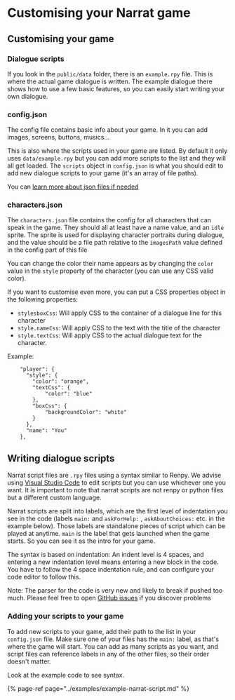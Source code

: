 # Customising your Narrat game



## Customising your game

### Dialogue scripts

If you look in the `public/data` folder, there is an `example.rpy` file. This is where the actual game dialogue is written. The example dialogue there shows how to use a few basic features, so you can easily start writing your own dialogue.

### config.json

The config file contains basic info about your game. In it you can add images, screens, buttons, musics...

This is also where the scripts used in your game are listed. By default it only uses `data/example.rpy` but you can add more scripts to the list and they will all get loaded. The `scripts` object in `config.json` is what you should edit to add new dialogue scripts to your game \(it's an array of file paths\).

You can [learn more about json files if needed](https://developer.mozilla.org/en-US/docs/Learn/JavaScript/Objects/JSON)

### characters.json

The `characters.json` file contains the config for all characters that can speak in the game. They should all at least have a name value, and an `idle` sprite. The sprite is used for displaying character portraits during dialogue, and the value should be a file path relative to the `imagesPath` value defined in the config part of this file

You can change the color their name appears as by changing the `color` value in the `style` property of the character \(you can use any CSS valid color\).

If you want to customise even more, you can put a CSS properties object in the following properties:

* `stylesboxCss`: Will apply CSS to the container of a dialogue line for this character
* `style.nameCss`: Will apply CSS to the text with the title of the character
* `style.textCss`: Will apply CSS to the actual dialogue text for the character.

Example:

```text
    "player": {
      "style": {
        "color": "orange",
        "textCss": {
            "color": "blue"
        },
        "boxCss": {
            "backgroundColor": "white"
        }
      },
      "name": "You"
    },
```

## Writing dialogue scripts

Narrat script files are `.rpy` files using a syntax similar to Renpy. We advise using [Visual Studio Code](https://code.visualstudio.com) to edit scripts but you can use whichever one you want. It is important to note that narrat scripts are not renpy or python files but a different custom language.

Narrat scripts are split into labels, which are the first level of indentation you see in the code \(labels `main:` and `askForHelp:` , `askAboutChoices:` etc. in the example below\). Those labels are standalone pieces of script which can be played at anytime. `main` is the label that gets launched when the game starts. So you can see it as the intro for your game.

The syntax is based on indentation: An indent level is 4 spaces, and entering a new indentation level means entering a new block in the code. You have to follow the 4 space indentation rule, and can configure your code editor to follow this.

Note: The parser for the code is very new and likely to break if pushed too much. Please feel free to open [GitHub issues](https://github.com/nialna/narrat/issues) if you discover problems

### Adding your scripts to your game

To add new scripts to your game, add their path to the list in your `config.json` file. Make sure one of your files has the `main:` label, as that's where the game will start. You can add as many scripts as you want, and script files can reference labels in any of the other files, so their order doesn't matter.

Look at the example code to see syntax.

{% page-ref page="../examples/example-narrat-script.md" %}

